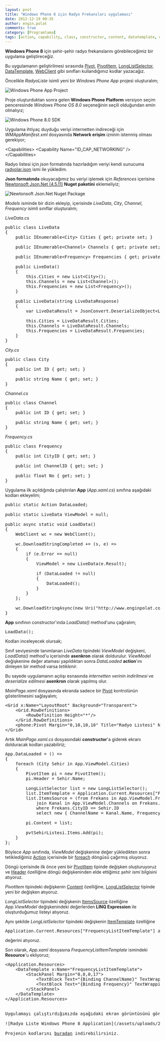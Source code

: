 ```yaml
---
layout: post
title: "Windows Phone 8 için Radyo Frekansları uygulaması"
date: 2012-12-19 00:35
author: engin.polat
comments: true
category: [Programlama]
tags: [action, capability, class, constructor, content, datatemplate, delegate, deserialize, downloadstringasync, downloadstringcompleted, error, foreach, header, id_cap_networking, IEnumerable, itemssource, itemtemplate, join, json, linq, linq query, longlistselector, nuget, null, pivot, pivotitem, public, resource, select, stackpanel, static, textblock, tostring, viewmodel, webclient, where, windows phone, wmappmanifest, wp8]
---
```

**Windows Phone 8** için şehir-şehir radyo frekanslarını görebileceğimiz bir uygulama geliştireceğiz.

Bu uygulamanın geliştirilmesi sırasında <a href="http://msdn.microsoft.com/library/microsoft.phone.controls.pivot" title="Pivot Class" target="_blank">Pivot</a>, <a href="http://msdn.microsoft.com/library/microsoft.phone.controls.pivotitem" title="PivotItem Class" target="_blank">PivotItem</a>, <a href="http://msdn.microsoft.com/library/microsoft.phone.controls.longlistselector" title="LongListSelector Class" target="_blank">LongListSelector</a>, <a href="http://msdn.microsoft.com/library/system.windows.datatemplate" title="DataTemplate Class" target="_blank">DataTemplate</a>, <a href="http://msdn.microsoft.com/library/system.net.webclient" title="WebClient Class" target="_blank">WebClient</a> gibi sınıfları kullandığımız kodlar yazacağız.

Öncelikle *RadyoListe* isimli yeni bir *Windows Phone App* projesi oluşturalım;

![Windows Phone App Project](/assets/uploads/2012/12/RadyoListe1.png)

Proje oluşturduktan sonra gelen **Windows Phone Platform** versiyon seçim penceresinde *Windows Phone OS 8.0* seçeneğinin seçili olduğundan emin olmalıyız;

![Windows Phone 8.0 SDK](/assets/uploads/2012/12/RadyoListe2.png)

Uygulama ihtiyaç duyduğu veriyi internetten indireceği için *WMAppManifest.xml* dosyasında **Network erişim** izninin istenmiş olması gerekiyor;



&lt;Capabilities&gt;
    &lt;Capability Name="ID_CAP_NETWORKING" /&gt;
&lt;/Capabilities&gt;</pre>

Radyo listesi için *json* formatında hazırladığım veriyi kendi sunucuma <a href="enginpolat.com/application-data/radyolar.json" title="Radyo Listesi" target="_blank">radyolar.json</a> ismi ile yükledim.

**Json formatında** okuyacağımız bu veriyi işlemek için *References* içerisine <a href="http://nuget.org/packages/newtonsoft.json" title="Newtonsoft Json.net Nuget Package" target="_blank">Newtonsoft Json.Net (4.5.11)</a> **Nuget paketini** eklemeliyiz;

![Newtonsoft Json.Net Nuget Package](/assets/uploads/2012/12/RadyoListe3.png)

*Models* isminde bir dizin ekleyip, içerisinde *LiveData*, *City*, *Channel*, *Frequency* isimli sınıflar oluşturalım;

*LiveData.cs*
<pre class="brush:csharp">public class LiveData
{
    public IEnumerable&lt;City&gt; Cities { get; private set; }

    public IEnumerable&lt;Channel&gt; Channels { get; private set; }

    public IEnumerable&lt;Frequency&gt; Frequencies { get; private set; }

    public LiveData()
    {
        this.Cities = new List&lt;City&gt;();
        this.Channels = new List&lt;Channel&gt;();
        this.Frequencies = new List&lt;Frequency&gt;();
    }

    public LiveData(string LiveDataResponse)
    {
        var LiveDataResult = JsonConvert.DeserializeObject&lt;LiveData&gt;(LiveDataResponse);

        this.Cities = LiveDataResult.Cities;
        this.Channels = LiveDataResult.Channels;
        this.Frequencies = LiveDataResult.Frequencies;
    }
}</pre>

*City.cs*
<pre class="brush:csharp">public class City
{
    public int ID { get; set; }

    public string Name { get; set; }
}</pre>

*Channel.cs*
<pre class="brush:csharp">public class Channel
{
    public int ID { get; set; }

    public string Name { get; set; }
}</pre>

*Frequency.cs*
<pre class="brush:csharp">public class Frequency
{
    public int CityID { get; set; }

    public int ChannelID { get; set; }

    public float No { get; set; }
}</pre>

Uygulama ilk açıldığında çalıştırılan **App** (*App.xaml.cs*) sınıfına aşağıdaki kodları ekleyelim;

<pre class="brush:csharp">public static Action DataLoaded;

public static LiveData ViewModel = null;

public async static void LoadData()
{
    WebClient wc = new WebClient();

    wc.DownloadStringCompleted += (s, e) =>
    {
        if (e.Error == null)
        {
            ViewModel = new LiveData(e.Result);

            if (DataLoaded != null)
            {
                DataLoaded();
            }
        }
    };

    wc.DownloadStringAsync(new Uri("http://www.enginpolat.com/application-data/radyolar.json"));
}</pre>

**App** sınıfının constructor'ında *LoadData()* method'unu çağıralım;

<pre class="brush:csharp">LoadData();</pre>

Kodları inceleyecek olursak;

Sınıf seviyesinde tanımlanan *LiveData* tipindeki *ViewModel* değişkeni, *LoadData()* method'u içerisinde **asenkron** olarak doldurulur. *ViewModel* değişkenine değer ataması yapıldıktan sonra *DataLoaded* **action**'ını dinleyen bir method varsa *tetiklenir*.

Bu sayede uygulamanın açılışı esnasında *internetten verinin indirilmesi* ve *deserialize edilmesi* **asenkron** olarak yapılmış olur.

*MainPage.xaml* dosyasında ekranda sadece bir <a href="http://msdn.microsoft.com/library/microsoft.phone.controls.pivot" title="Pivot Class" target="_blank">Pivot</a> kontrolünün gösterilmesini sağlayalım;

<pre class="brush:xml">&lt;Grid x:Name="LayoutRoot" Background="Transparent"&gt;
    &lt;Grid.RowDefinitions&gt;
        &lt;RowDefinition Height="*"/&gt;
    &lt;/Grid.RowDefinitions&gt;
    &lt;phone:Pivot Margin="0,10,10,10" Title="Radyo Listesi" Name="pvtSehirListesi" Grid.RowSpan="1" /&gt;
&lt;/Grid&gt;</pre>

Artık *MainPage.xaml.cs* dosyasındaki **constructor**'a giderek ekranı dolduracak kodları yazabiliriz;

<pre class="brush:csharp">App.DataLoaded = () =>
{
    foreach (City Sehir in App.ViewModel.Cities)
    {
        PivotItem pi = new PivotItem();
        pi.Header = Sehir.Name;

        LongListSelector list = new LongListSelector();
        list.ItemTemplate = Application.Current.Resources["FrequencyListItemTemplate"] as DataTemplate;
        list.ItemsSource = (from Frekans in App.ViewModel.Frequencies
            join Kanal in App.ViewModel.Channels on Frekans.ChannelID equals Kanal.ID
            where Frekans.CityID == Sehir.ID
            select new { ChannelName = Kanal.Name, Frequency = Frekans.No.ToString("00.0") }).ToList();

        pi.Content = list;

        pvtSehirListesi.Items.Add(pi);
    }
};</pre>

Böylece *App* sınıfında, *ViewModel* değişkenine değer yükledikten sonra tetiklediğimiz <a href="http://msdn.microsoft.com/library/system.action" title="Action Class" target="_blank">Action</a> içerisinde bir <a href="http://msdn.microsoft.com/library/vstudio/ttw7t8t6" title="foreach Loop" target="_blank">foreach</a> döngüsü çağırmış oluyoruz.

Döngü içerisinde ilk önce yeni bir <a href="http://msdn.microsoft.com/library/microsoft.phone.controls.pivotitem" title="PivotItem Class" target="_blank">PivotItem</a> tipinde değişken oluşturuyoruz ve <a href="http://msdn.microsoft.com/library/microsoft.phone.controls.pivotitem.header" title="PivotItem Class Header Property" target="_blank">Header</a> özelliğine döngü değişkeninden elde ettiğimiz *şehir ismi* bilgisini atıyoruz.

*PivotItem* tipindeki değişkenin <a href="http://msdn.microsoft.com/library/microsoft.phone.controls.pivotitem.content" title="PivotItem Class Content Property" target="_blank">Content</a> özelliğine, <a href="http://msdn.microsoft.com/library/microsoft.phone.controls.longlistselector" title="LongListSelector Class" target="_blank">LongListSelector</a> tipinde yeni bir değişken atıyoruz.

*LongListSelector* tipindeki değişkenin <a href="http://msdn.microsoft.com/library/microsoft.phone.controls.longlistselector.itemssource" title="LongListSelector Class ItemsSource Property" target="_blank">ItemsSource</a> özelliğine *App.ViewModel* değişkenindeki değerlerden **LINQ Expression** ile oluşturduğumuz listeyi atıyoruz.

Aynı şekilde *LongListSelector* tipindeki değişkenin <a href="http://msdn.microsoft.com/library/microsoft.phone.controls.longlistselector.itemtemplate" title="LongListSelector Class ItemTemplate Property" target="_blank">ItemTemplate</a> özelliğine

<pre class="brush:csharp">Application.Current.Resources["FrequencyListItemTemplate"] as DataTemplate;</pre>

değerini atıyoruz.

Son olarak, *App.xaml* dosyasına *FrequencyListItemTemplate* ismindeki **Resource**'u ekliyoruz;

<pre class="brush:xml">&lt;Application.Resources&gt;
    &lt;DataTemplate x:Name="FrequencyListItemTemplate"&gt;
        &lt;StackPanel Margin="0,0,0,17"&gt;
            &lt;TextBlock Text="{Binding ChannelName}" TextWrapping="Wrap" Style="{StaticResource PhoneTextExtraLargeStyle}"/&gt;
            &lt;TextBlock Text="{Binding Frequency}" TextWrapping="Wrap" Margin="12,-6,12,0" Style="{StaticResource PhoneTextSubtleStyle}"/&gt;
        &lt;/StackPanel&gt;
    &lt;/DataTemplate&gt;
&lt;/Application.Resources&gt;


Uygulamayı çalıştırdığımızda aşağıdaki ekran görüntüsünü görüyor olmamız lazım;

![Radyo Liste Windows Phone 8 Application](/assets/uploads/2012/12/RadyoListe4.png)

Projenin kodlarını <a href="/assets/uploads/2012/12/RadyoListe.rar" title="Radyo Liste Windows Phone 8 Application Kaynak Kodlar" target="_blank">buradan</a> indirebilirsiniz.

